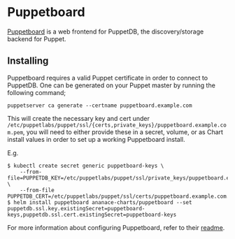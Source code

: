 Puppetboard
===========

[Puppetboard](https://github.com/voxpupuli/puppetboard) is a web frontend for PuppetDB, the discovery/storage backend for Puppet.

## Installing

Puppetboard requires a valid Puppet certificate in order to connect to PuppetDB. One can be generated on your Puppet master by running the following command;

    puppetserver ca generate --certname puppetboard.example.com

This will create the necessary key and cert under `/etc/puppetlabs/puppet/ssl/{certs,private_keys}/puppetboard.example.com.pem`, you will need to either provide these in a secret, volume, or as Chart install values in order to set up a working Puppetboard install.

E.g.

```console
$ kubectl create secret generic puppetboard-keys \
    --from-file=PUPPETDB_KEY=/etc/puppetlabs/puppet/ssl/private_keys/puppetboard.example.com.pem \
    --from-file PUPPETDB_CERT=/etc/puppetlabs/puppet/ssl/certs/puppetboard.example.com.pem
$ helm install puppetboard ananace-charts/puppetboard --set puppetdb.ssl.key.existingSecret=puppetboard-keys,puppetdb.ssl.cert.existingSecret=puppetboard-keys
```

For more information about configuring Puppetboard, refer to their [readme](https://github.com/voxpupuli/puppetboard?tab=readme-ov-file#configuration).

